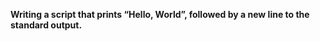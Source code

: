 **Writing a script that prints “Hello, World”, followed by a new line to the standard output.**<br>
